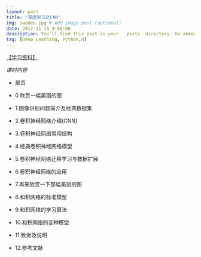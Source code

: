 ```yaml
---
layout: post
title: "深度学习之CNN"
img: sweden.jpg # Add image post (optional)
date: 2017-11-15 9:00:00
description: You’ll find this post in your `_posts` directory. Go ahead and edit it and re-build the site to see your changes. # Add post description (optional)
tag: [Deep Learning, Python,R]
---
```


[【学习资料】](http://note.youdao.com/noteshare?id=612c3c61eb0c7ec5fc0df33afcaf8d2e)

*课时内容*

+ 扉页

+ 0.欣赏一幅美丽的图

+ 1.图像识别问题简介及经典数据集

+ 2.卷积神经网络介绍(CNN)

+ 3.卷积神经网络常用结构

+ 4.经典卷积神经网络模型

+ 5.卷积神经网络迁移学习与数据扩展

+ 6.卷积神经网络的应用

+ 7.再来欣赏一下那幅美丽的图

+ 8.和积网络的标准模型

+ 9.和积网络的学习算法

+ 10.和积网络的变种模型

+ 11.致谢及说明

+ 12.参考文献
